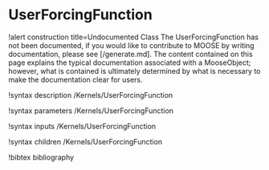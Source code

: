 <!-- MOOSE Documentation Stub: Remove this when content is added. -->

# UserForcingFunction

!alert construction title=Undocumented Class
The UserForcingFunction has not been documented, if you would like to contribute to MOOSE by
writing documentation, please see [/generate.md]. The content contained on this page explains
the typical documentation associated with a MooseObject; however, what is contained is ultimately
determined by what is necessary to make the documentation clear for users.

!syntax description /Kernels/UserForcingFunction

!syntax parameters /Kernels/UserForcingFunction

!syntax inputs /Kernels/UserForcingFunction

!syntax children /Kernels/UserForcingFunction

!bibtex bibliography
